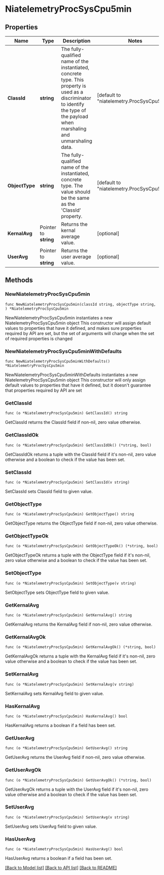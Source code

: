 # NiatelemetryProcSysCpu5min

## Properties

Name | Type | Description | Notes
------------ | ------------- | ------------- | -------------
**ClassId** | **string** | The fully-qualified name of the instantiated, concrete type. This property is used as a discriminator to identify the type of the payload when marshaling and unmarshaling data. | [default to "niatelemetry.ProcSysCpu5min"]
**ObjectType** | **string** | The fully-qualified name of the instantiated, concrete type. The value should be the same as the &#39;ClassId&#39; property. | [default to "niatelemetry.ProcSysCpu5min"]
**KernalAvg** | Pointer to **string** | Returns the kernal average value. | [optional] 
**UserAvg** | Pointer to **string** | Returns the user average value. | [optional] 

## Methods

### NewNiatelemetryProcSysCpu5min

`func NewNiatelemetryProcSysCpu5min(classId string, objectType string, ) *NiatelemetryProcSysCpu5min`

NewNiatelemetryProcSysCpu5min instantiates a new NiatelemetryProcSysCpu5min object
This constructor will assign default values to properties that have it defined,
and makes sure properties required by API are set, but the set of arguments
will change when the set of required properties is changed

### NewNiatelemetryProcSysCpu5minWithDefaults

`func NewNiatelemetryProcSysCpu5minWithDefaults() *NiatelemetryProcSysCpu5min`

NewNiatelemetryProcSysCpu5minWithDefaults instantiates a new NiatelemetryProcSysCpu5min object
This constructor will only assign default values to properties that have it defined,
but it doesn't guarantee that properties required by API are set

### GetClassId

`func (o *NiatelemetryProcSysCpu5min) GetClassId() string`

GetClassId returns the ClassId field if non-nil, zero value otherwise.

### GetClassIdOk

`func (o *NiatelemetryProcSysCpu5min) GetClassIdOk() (*string, bool)`

GetClassIdOk returns a tuple with the ClassId field if it's non-nil, zero value otherwise
and a boolean to check if the value has been set.

### SetClassId

`func (o *NiatelemetryProcSysCpu5min) SetClassId(v string)`

SetClassId sets ClassId field to given value.


### GetObjectType

`func (o *NiatelemetryProcSysCpu5min) GetObjectType() string`

GetObjectType returns the ObjectType field if non-nil, zero value otherwise.

### GetObjectTypeOk

`func (o *NiatelemetryProcSysCpu5min) GetObjectTypeOk() (*string, bool)`

GetObjectTypeOk returns a tuple with the ObjectType field if it's non-nil, zero value otherwise
and a boolean to check if the value has been set.

### SetObjectType

`func (o *NiatelemetryProcSysCpu5min) SetObjectType(v string)`

SetObjectType sets ObjectType field to given value.


### GetKernalAvg

`func (o *NiatelemetryProcSysCpu5min) GetKernalAvg() string`

GetKernalAvg returns the KernalAvg field if non-nil, zero value otherwise.

### GetKernalAvgOk

`func (o *NiatelemetryProcSysCpu5min) GetKernalAvgOk() (*string, bool)`

GetKernalAvgOk returns a tuple with the KernalAvg field if it's non-nil, zero value otherwise
and a boolean to check if the value has been set.

### SetKernalAvg

`func (o *NiatelemetryProcSysCpu5min) SetKernalAvg(v string)`

SetKernalAvg sets KernalAvg field to given value.

### HasKernalAvg

`func (o *NiatelemetryProcSysCpu5min) HasKernalAvg() bool`

HasKernalAvg returns a boolean if a field has been set.

### GetUserAvg

`func (o *NiatelemetryProcSysCpu5min) GetUserAvg() string`

GetUserAvg returns the UserAvg field if non-nil, zero value otherwise.

### GetUserAvgOk

`func (o *NiatelemetryProcSysCpu5min) GetUserAvgOk() (*string, bool)`

GetUserAvgOk returns a tuple with the UserAvg field if it's non-nil, zero value otherwise
and a boolean to check if the value has been set.

### SetUserAvg

`func (o *NiatelemetryProcSysCpu5min) SetUserAvg(v string)`

SetUserAvg sets UserAvg field to given value.

### HasUserAvg

`func (o *NiatelemetryProcSysCpu5min) HasUserAvg() bool`

HasUserAvg returns a boolean if a field has been set.


[[Back to Model list]](../README.md#documentation-for-models) [[Back to API list]](../README.md#documentation-for-api-endpoints) [[Back to README]](../README.md)


